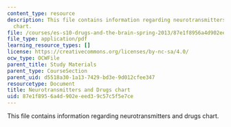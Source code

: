 ```yaml
---
content_type: resource
description: This file contains information regarding neurotransmitters and drugs
  chart.
file: /courses/es-s10-drugs-and-the-brain-spring-2013/87e1f8956a4d902eeed39c57c5f5e7ce_MITES_S10S13_drugchart.pdf
file_type: application/pdf
learning_resource_types: []
license: https://creativecommons.org/licenses/by-nc-sa/4.0/
ocw_type: OCWFile
parent_title: Study Materials
parent_type: CourseSection
parent_uid: d5518a30-1a13-7429-bd3e-9d012cfee347
resourcetype: Document
title: Neurotransmitters and Drugs chart
uid: 87e1f895-6a4d-902e-eed3-9c57c5f5e7ce
---
```

This file contains information regarding neurotransmitters and drugs chart.